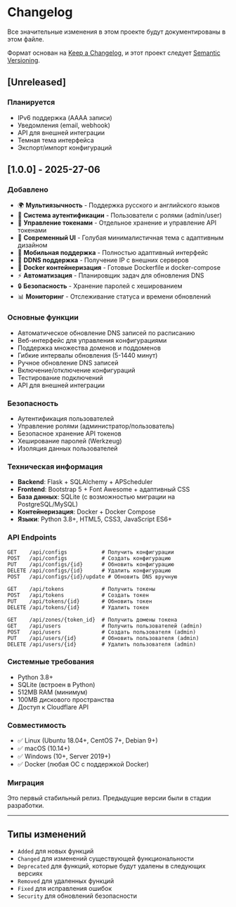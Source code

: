 # Changelog

Все значительные изменения в этом проекте будут документированы в этом файле.

Формат основан на [Keep a Changelog](https://keepachangelog.com/en/1.0.0/),
и этот проект следует [Semantic Versioning](https://semver.org/spec/v2.0.0.html).

## [Unreleased]

### Планируется
- IPv6 поддержка (AAAA записи)
- Уведомления (email, webhook)
- API для внешней интеграции
- Темная тема интерфейса
- Экспорт/импорт конфигураций

## [1.0.0] - 2025-27-06

### Добавлено
- 🌍 **Мультиязычность** - Поддержка русского и английского языков
- 🔐 **Система аутентификации** - Пользователи с ролями (admin/user)
- 👥 **Управление токенами** - Отдельное хранение и управление API токенами
- 🎨 **Современный UI** - Голубая минималистичная тема с адаптивным дизайном
- 📱 **Мобильная поддержка** - Полностью адаптивный интерфейс
- 🔧 **DDNS поддержка** - Получение IP с внешних серверов
- 🐳 **Docker контейнеризация** - Готовые Dockerfile и docker-compose
- ⚡ **Автоматизация** - Планировщик задач для обновления DNS
- 🔒 **Безопасность** - Хранение паролей с хешированием
- 📊 **Мониторинг** - Отслеживание статуса и времени обновлений

### Основные функции
- Автоматическое обновление DNS записей по расписанию
- Веб-интерфейс для управления конфигурациями
- Поддержка множества доменов и поддоменов
- Гибкие интервалы обновления (5-1440 минут)
- Ручное обновление DNS записей
- Включение/отключение конфигураций
- Тестирование подключений
- API для внешней интеграции

### Безопасность
- Аутентификация пользователей
- Управление ролями (администратор/пользователь)
- Безопасное хранение API токенов
- Хеширование паролей (Werkzeug)
- Изоляция данных пользователей

### Техническая информация
- **Backend**: Flask + SQLAlchemy + APScheduler
- **Frontend**: Bootstrap 5 + Font Awesome + адаптивный CSS
- **База данных**: SQLite (с возможностью миграции на PostgreSQL/MySQL)
- **Контейнеризация**: Docker + Docker Compose
- **Языки**: Python 3.8+, HTML5, CSS3, JavaScript ES6+

### API Endpoints
```
GET    /api/configs           # Получить конфигурации
POST   /api/configs           # Создать конфигурацию
PUT    /api/configs/{id}      # Обновить конфигурацию
DELETE /api/configs/{id}      # Удалить конфигурацию
POST   /api/configs/{id}/update # Обновить DNS вручную

GET    /api/tokens            # Получить токены
POST   /api/tokens            # Создать токен
PUT    /api/tokens/{id}       # Обновить токен
DELETE /api/tokens/{id}       # Удалить токен

GET    /api/zones/{token_id}  # Получить домены токена
GET    /api/users             # Получить пользователей (admin)
POST   /api/users             # Создать пользователя (admin)
PUT    /api/users/{id}        # Обновить пользователя (admin)
DELETE /api/users/{id}        # Удалить пользователя (admin)
```

### Системные требования
- Python 3.8+
- SQLite (встроен в Python)
- 512MB RAM (минимум)
- 100MB дискового пространства
- Доступ к Cloudflare API

### Совместимость
- ✅ Linux (Ubuntu 18.04+, CentOS 7+, Debian 9+)
- ✅ macOS (10.14+)
- ✅ Windows (10+, Server 2019+)
- ✅ Docker (любая ОС с поддержкой Docker)

### Миграция
Это первый стабильный релиз. Предыдущие версии были в стадии разработки.

---

## Типы изменений
- `Added` для новых функций
- `Changed` для изменений существующей функциональности
- `Deprecated` для функций, которые будут удалены в следующих версиях
- `Removed` для удаленных функций
- `Fixed` для исправления ошибок
- `Security` для обновлений безопасности 